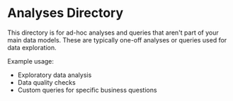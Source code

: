 # Analyses Directory

This directory is for ad-hoc analyses and queries that aren't part of your main data models.
These are typically one-off analyses or queries used for data exploration.

Example usage:
- Exploratory data analysis
- Data quality checks
- Custom queries for specific business questions 